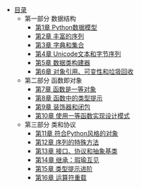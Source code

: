 * [目录](README.md)
    * 第一部分 数据结构  
      * [第1章 Python数据模型](contents/ch01.md)
      * [第2章 丰富的序列](contents/ch02.md)
      * [第3章 字典和集合](contents/ch03.md)
      * [第4章 Unicode文本和字节序列](contents/ch04.md)
      * [第5章 数据类构建器](contents/ch05.md)
      * [第6章 对象引用、可变性和垃圾回收](contents/ch06.md)
    * 第二部分 函数即对象
      * [第7章 函数是一等对象](contents/ch07.md)
      * [第8章 函数中的类型提示](contents/ch08.md)
      * [第9章 装饰器和闭包](contents/ch09.md)
      * [第10章 使用一等函数实现设计模式](contents/ch10.md)
    * 第三部分 类和协议
      * [第11章 符合Python风格的对象](contents/ch11.md)
      * [第12章 序列的特殊方法](contents/ch12.md)
      * [第13章 接口、协议和抽象基类](contents/ch13.md)
      * [第14章 继承：瑕瑜互见](contents/ch14.md)
      * [第15章 类型提示进阶](contents/ch15.md)
      * [第16章 运算符重载](contents/ch16.md)